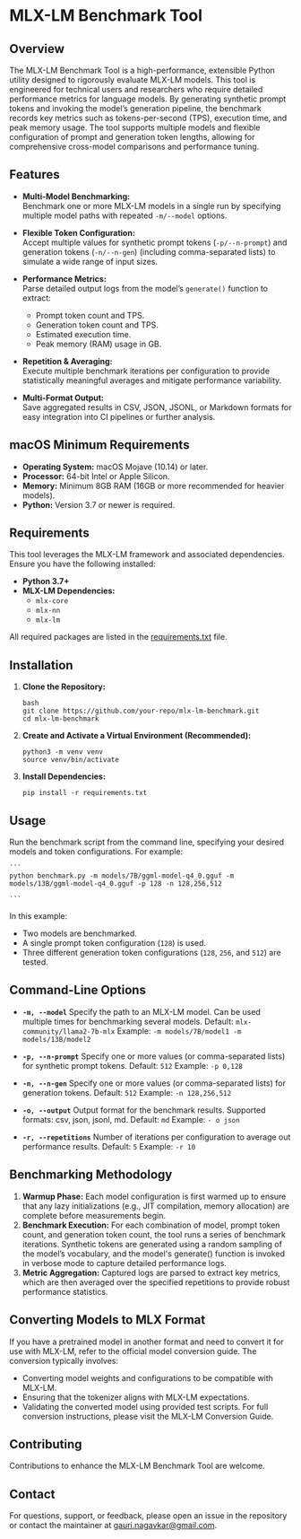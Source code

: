 # MLX-LM Benchmark Tool

## Overview

The MLX-LM Benchmark Tool is a high-performance, extensible Python utility designed to rigorously evaluate MLX-LM models. This tool is engineered for technical users and researchers who require detailed performance metrics for language models. By generating synthetic prompt tokens and invoking the model’s generation pipeline, the benchmark records key metrics such as tokens-per-second (TPS), execution time, and peak memory usage. The tool supports multiple models and flexible configuration of prompt and generation token lengths, allowing for comprehensive cross-model comparisons and performance tuning.

## Features

- **Multi-Model Benchmarking:**  
  Benchmark one or more MLX-LM models in a single run by specifying multiple model paths with repeated `-m/--model` options.

- **Flexible Token Configuration:**  
  Accept multiple values for synthetic prompt tokens (`-p/--n-prompt`) and generation tokens (`-n/--n-gen`) (including comma-separated lists) to simulate a wide range of input sizes.

- **Performance Metrics:**  
  Parse detailed output logs from the model’s `generate()` function to extract:
  - Prompt token count and TPS.
  - Generation token count and TPS.
  - Estimated execution time.
  - Peak memory (RAM) usage in GB.

- **Repetition & Averaging:**  
  Execute multiple benchmark iterations per configuration to provide statistically meaningful averages and mitigate performance variability.

- **Multi-Format Output:**  
  Save aggregated results in CSV, JSON, JSONL, or Markdown formats for easy integration into CI pipelines or further analysis.

## macOS Minimum Requirements

- **Operating System:** macOS Mojave (10.14) or later.
- **Processor:** 64-bit Intel or Apple Silicon.
- **Memory:** Minimum 8GB RAM (16GB or more recommended for heavier models).
- **Python:** Version 3.7 or newer is required.

## Requirements

This tool leverages the MLX-LM framework and associated dependencies. Ensure you have the following installed:

- **Python 3.7+**
- **MLX-LM Dependencies:**
  - `mlx-core`
  - `mlx-nn`
  - `mlx-lm`

All required packages are listed in the [requirements.txt](requirements.txt) file.

## Installation

1. **Clone the Repository:**

   ```
   bash
   git clone https://github.com/your-repo/mlx-lm-benchmark.git
   cd mlx-lm-benchmark
   ```

2. **Create and Activate a Virtual Environment (Recommended):**
    ```
    python3 -m venv venv
    source venv/bin/activate
    ```

3. **Install Dependencies:**
    ```
    pip install -r requirements.txt
    ```

## Usage
Run the benchmark script from the command line, specifying your desired models and token configurations. For example:

    ```
    python benchmark.py -m models/7B/ggml-model-q4_0.gguf -m models/13B/ggml-model-q4_0.gguf -p 128 -n 128,256,512

    ```
In this example:
- Two models are benchmarked.
- A single prompt token configuration (`128`) is used.
- Three different generation token configurations (`128`, `256`, and `512`) are tested.

## Command-Line Options
- **`-m, --model`**
Specify the path to an MLX-LM model. Can be used multiple times for benchmarking several models. Default: `mlx-community/llama2-7b-mlx`
Example: `-m models/7B/model1 -m models/13B/model2`

- **`-p, --n-prompt`**
Specify one or more values (or comma-separated lists) for synthetic prompt tokens. Default: `512`
Example: `-p 0,128`

- **`-n, --n-gen`**
Specify one or more values (or comma-separated lists) for generation tokens. Default: `512`
Example: `-n 128,256,512`

- **`-o, --output`**
Output format for the benchmark results. Supported formats: csv, json, jsonl, md. Default: `md`
Example: `- o json`

- **`-r, --repetitions`**
Number of iterations per configuration to average out performance results. Default: `5`
Example: `-r 10`

## Benchmarking Methodology
1. **Warmup Phase:**
Each model configuration is first warmed up to ensure that any lazy initializations (e.g., JIT compilation, memory allocation) are complete before measurements begin.
2. **Benchmark Execution:**
For each combination of model, prompt token count, and generation token count, the tool runs a series of benchmark iterations. Synthetic tokens are generated using a random sampling of the model’s vocabulary, and the model's generate() function is invoked in verbose mode to capture detailed performance logs.
3. **Metric Aggregation:**
Captured logs are parsed to extract key metrics, which are then averaged over the specified repetitions to provide robust performance statistics.

## Converting Models to MLX Format
If you have a pretrained model in another format and need to convert it for use with MLX-LM, refer to the official model conversion guide. The conversion typically involves:
- Converting model weights and configurations to be compatible with MLX-LM.
- Ensuring that the tokenizer aligns with MLX-LM expectations.
- Validating the converted model using provided test scripts.
For full conversion instructions, please visit the MLX-LM Conversion Guide.

## Contributing
Contributions to enhance the MLX-LM Benchmark Tool are welcome.

## Contact
For questions, support, or feedback, please open an issue in the repository or contact the maintainer at gauri.nagavkar@gmail.com.